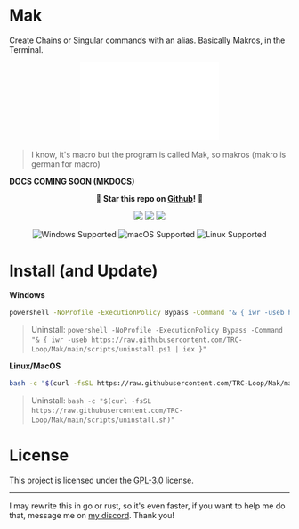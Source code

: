 # Mak
Create Chains or Singular commands with an alias. Basically Makros, in the Terminal.
<p align="center">
  <img src="https://raw.githubusercontent.com/TRC-Loop/Mak/refs/heads/main/.github/static/Mak-w.svg" width=250>
</p>

> I know, it's macro but the program is called Mak, so makros (makro is german for macro)

**DOCS COMING SOON (MKDOCS)**

<p align="center">
🌟 <strong>Star this repo on <a href="https://github.com/TRC-Loop/Mak/stargazers">Github</a>!</strong> 🌟
</p>
<p align="center">
  <img src="https://img.shields.io/badge/Package%20Manager-UV-ff007c?style=for-the-badge&logo=uv&logoColor=white">
  <img src="https://img.shields.io/github/stars/TRC-Loop/Mak?style=for-the-badge&logo=github&labelColor=24292e&color=28a745">
  <img src="https://img.shields.io/github/languages/code-size/TRC-Loop/Mak?style=for-the-badge&logo=python&label=Size&labelColor=3776AB&color=fcc624&logoColor=ffd43b">
</p>
<p align="center">
  <!-- OS Support badges -->
  <img src="https://img.shields.io/badge/Windows-Supported-00adef?style=for-the-badge&logoColor=white" alt="Windows Supported">
  <img src="https://img.shields.io/badge/macOS-Supported-000000?style=for-the-badge&logo=apple&logoColor=white" alt="macOS Supported">
  <img src="https://img.shields.io/badge/Linux-Supported-FCC624?style=for-the-badge&logo=linux&logoColor=black" alt="Linux Supported">
</p>

# Install (and Update)

**Windows**
```bash
powershell -NoProfile -ExecutionPolicy Bypass -Command "& { iwr -useb https://raw.githubusercontent.com/TRC-Loop/Mak/main/scripts/install.ps1 | iex }"
```

> Uninstall:
> `powershell -NoProfile -ExecutionPolicy Bypass -Command "& { iwr -useb https://raw.githubusercontent.com/TRC-Loop/Mak/main/scripts/uninstall.ps1 | iex }"`

**Linux/MacOS**
```bash
bash -c "$(curl -fsSL https://raw.githubusercontent.com/TRC-Loop/Mak/main/scripts/install.sh)"
```

> Uninstall:
> `bash -c "$(curl -fsSL https://raw.githubusercontent.com/TRC-Loop/Mak/main/scripts/uninstall.sh)"`

# License
This project is licensed under the [GPL-3.0](https://www.gnu.org/licenses/gpl-3.0.en.html) license.

---
I may rewrite this in go or rust, so it's even faster, if you want to help me do that, message me on [my discord](https://gamorize.com/discord). Thank you!
